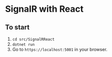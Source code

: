 # SignalR with React

## To start

1. `cd src/SignalRReact`
2. `dotnet run`
3. Go to `https://localhost:5001` in your browser.
